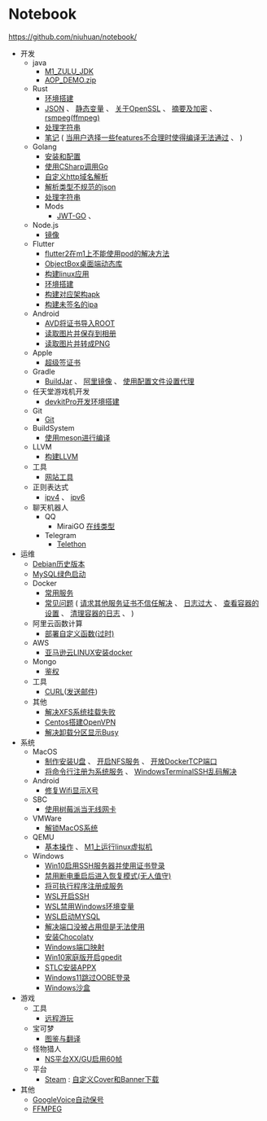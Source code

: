 Notebook
========

https://github.com/niuhuan/notebook/

- 开发
  - java
    - [M1_ZULU_JDK](开发/Java/m1_zulu_jdk.md)
    - [AOP_DEMO.zip](开发/Java/aop_lock/)
  - Rust
    - [环境搭建](开发/Rust/env/环境搭建.md)
    - [JSON](开发/Rust/crates/JSON.md) 、 
      [静态变量](开发/Rust/crates/静态变量.md) 、 
      [关于OpenSSL](开发/Rust/crates/关于OpenSSL.md) 、
      [摘要及加密](开发/Rust/crates/摘要及加密.md) 、
      [rsmpeg(ffmpeg)](开发/Rust/crates/rsmpeg.md)
    - [处理字符串](开发/Rust/处理字符串.md)
    - [笔记](开发/Rust/笔记.md) (
        [当用户选择一些features不合理时使得编译无法通过](开发/Rust/笔记.md#当用户选择一些features不合理时使得编译无法通过) 、
      )
  - Golang
    - [安装和配置](开发/Golang/安装和配置.md) 
    - [使用CSharp调用Go](开发/Golang/使用CSharp调用Go.md)
    - [自定义http域名解析](开发/Golang/自定义http域名解析.md)
    - [解析类型不规范的json](开发/Golang/FuzzyJson/解析类型不规范的json.md)
    - [处理字符串](开发/Golang/处理字符串.md)
    - Mods
      - [JWT-GO](开发/Golang/mods/JWT-GO.md) 、
  - Node.js
    - [镜像](开发/Node.js/镜像.md)
  - Flutter
    - [flutter2在m1上不能使用pod的解决方法](开发/Flutter/flutter2在m1上不能使用pod的解决方法.md)
    - [ObjectBox桌面端动态库](开发/Flutter/ObjectBox桌面端动态库.md)
    - [构建linux应用](开发/Flutter/构建linux应用.md)
    - [环境搭建](开发/Flutter/环境搭建.md)
    - [构建对应架构apk](开发/Flutter/构建对应架构apk.md)
    - [构建未签名的ipa](开发/Flutter/构建未签名的ipa.md)
  - Android
    - [AVD将证书导入ROOT](开发/Android/AVD将证书导入ROOT.md)
    - [读取图片并保存到相册](开发/Android/读取图片并保存到相册.md)
    - [读取图片并转成PNG](开发/Android/读取图片并转成PNG.md)
  - Apple
    - [超级签证书](开发/Apple/超级签证书.md)
  - Gradle
    - [BuildJar](开发/Gradle/BuildJar.md) 、
      [阿里镜像](开发/Gradle/阿里镜像.md) 、
      [使用配置文件设置代理](开发/Gradle/使用配置文件设置代理.md)
  - 任天堂游戏机开发
    - [devkitPro开发环境搭建](开发/任天堂/devkitPro开发环境搭建.md)
  - Git
    - [Git](开发/Git/Git.md)
  - BuildSystem
    - [使用meson进行编译](开发/BuildSystem/使用meson进行编译.md)
  - LLVM
    - [构建LLVM](开发/LLVM/构建LLVM.md)
  - 工具
    - [网站工具](开发/工具/网站工具.md) 
  - 正则表达式
    - [ipv4](开发/正则/ipv4.md) 、
      [ipv6](开发/正则/ipv6.md)
  - 聊天机器人
    - QQ
      - MiraiGO
          [在线类型](开发/聊天机器人/QQ/MiraiGo/在线类型.md)
    - Telegram
      - [Telethon](开发/聊天机器人/Telegram/Telethon.md)
- 运维
  - [Debian历史版本](运维/Debian/历史版本.md)
  - [MySQL绿色启动](运维/MySQL/MySQL绿色启动.md)
  - Docker
    - [常用服务](运维/Docker/常用服务.md)
    - [常见问题](运维/Docker/常见问题.md) (
      [请求其他服务证书不信任解决](运维/Docker/常见问题.md#请求其他服务证书不信任解决) 、
      [日志过大](运维/Docker/常见问题.md#日志过大) 、
      [查看容器的设置](运维/Docker/常见问题.md#查看容器的设置) 、
      [清理容器的日志](运维/Docker/常见问题.md#清理容器的日志) 、
      )
  - 阿里云函数计算
    - [部署自定义函数(过时)](运维/阿里云/函数计算/部署自定义函数(过时).md)
  - AWS
    - [亚马逊云LINUX安装docker](运维/亚马逊云/亚马逊云LINUX安装docker.md)
  - Mongo
    - [鉴权](运维/Mongo/鉴权.md)
  - 工具
    - [CURL](运维/工具/CURL.md)([发送邮件](运维/工具/CURL.md#发送邮件))
  - 其他
    - [解决XFS系统挂载失败](运维/其他/解决XFS系统挂载失败.md)
    - [Centos搭建OpenVPN](运维/其他/Centos搭建OpenVPN.md)
    - [解决卸载分区显示Busy](运维/其他/解决卸载分区显示Busy.md)
- 系统
  - MacOS
    - [制作安装U盘](系统/MacOS/制作安装U盘.md) 、
      [开启NFS服务](系统/MacOS/开启NFS服务.md) 、
      [开放DockerTCP端口](系统/MacOS/开放DockerTCP端口.md)
    - [将命令行注册为系统服务](系统/MacOS/将命令行注册为系统服务.md) 、
      [WindowsTerminalSSH乱码解决](系统/MacOS/WindowsTerminalSSH乱码解决.md)
  - Android
    - [修复Wifi显示X号](系统/Android/修复Wifi显示X号.md) 
  - SBC
    - [使用树莓派当无线网卡](系统/SBC/使用树莓派当无线网卡.md)
  - VMWare
    - [解锁MacOS系统](系统/VMWare/解锁macOS系统.md)
  - QEMU
    - [基本操作](系统/Qemu/基本操作.md) 、 [M1上运行linux虚拟机](系统/Qemu/M1上运行linux虚拟机.md)
  - Windows
    - [Win10启用SSH服务器并使用证书登录](系统/Windows/Win10启用SSH服务器并使用证书登录.md)
    - [禁用断电重启后进入恢复模式(无人值守)](系统/Windows/禁用断电重启后进入恢复模式(无人值守).md)
    - [将可执行程序注册成服务](系统/Windows/将可执行程序注册成服务.md)
    - [WSL开启SSH](系统/Windows/WSL开启SSH.md)
    - [WSL禁用Windows环境变量](系统/Windows/WSL禁用Windows环境变量.md)
    - [WSL启动MYSQL](系统/Windows/WSL启动MYSQL.md)
    - [解决端口没被占用但是无法使用](系统/Windows/解决端口没被占用但是无法使用.md)
    - [安装Chocolaty](系统/Windows/安装Chocolatey.md)
    - [Windows端口映射](系统/Windows/Windows端口映射.md)
    - [Win10家庭版开启gpedit](系统/Windows/Win10家庭版开启gpedit.md)
    - [STLC安装APPX](系统/Windows/STLC安装APPX.md)
    - [Windows11跳过OOBE登录](系统/Windows/Windows11跳过OOBE登录.md)
    - [Windows沙盒](系统/Windows/Windows沙盒.md)
- 游戏
  - 工具
    - [远程游玩](游戏/工具/远程游玩.md)
  - 宝可梦
    - [图鉴与翻译](游戏/宝可梦/图鉴与翻译.md)
  - 怪物猎人
    - [NS平台XX/GU启用60帧](游戏/怪物猎人/NS平台XX-GU启用60帧.md) 
  - 平台
    - [Steam](游戏/平台/Steam.md) :  [自定义Cover和Banner下载](游戏/平台/Steam.md#自定义cover和banner下载)
- 其他
  - [GoogleVoice自动保号](其他/GoogleVoice自动保号.md)
  - [FFMPEG](其他/FFMPEG.md)

